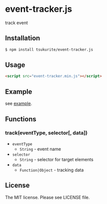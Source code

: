 # event-tracker.js

track event

## Installation

```sh
$ npm install tsukurite/event-tracker.js
```

## Usage

```html
<script src="event-tracker.min.js"></script>
```

## Example

see [example](https://tsukurite.github.io/event-tracker.js/).

## Functions

### track(eventType, selector[, data])

- `eventType`
  - `String` - event name
- `selector`
  - `String` - selector for target elements
- `data`
  - `Function|Object` - tracking data

## License

The MIT license. Please see LICENSE file.
